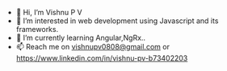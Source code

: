 - 👋 Hi, I’m Vishnu P V
- 👀 I’m interested in web development using Javascript and its frameworks.
- 🌱 I’m currently learning Angular,NgRx..
- 📫 Reach me on vishnupv0808@gmail.com or https://www.linkedin.com/in/vishnu-pv-b73402203
